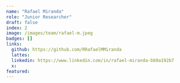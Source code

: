 ```yaml
---
name: "Rafael Miranda"
role: "Junior Researcher"
draft: false
index: 2
image: /images/team/rafael-m.jpeg
badges: []
links:
  github: https://github.com/RRafaelMMiranda
  lattes: 
  linkedin: https://www.linkedin.com/in/rafael-miranda-bb9a192b7
  x: 
featured: 
---
```

